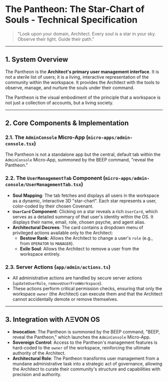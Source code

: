 
# The Pantheon: The Star-Chart of Souls - Technical Specification

> "Look upon your domain, Architect. Every soul is a star in your sky. Observe their light. Guide their path."

---

## 1. System Overview

The Pantheon is the **Architect's primary user management interface**. It is not a sterile list of users; it is a living, interactive representation of the community within the workspace. It provides the Architect with the tools to observe, manage, and nurture the souls under their command.

The Pantheon is the visual embodiment of the principle that a workspace is not just a collection of accounts, but a living society.

---

## 2. Core Components & Implementation

### 2.1. The `AdminConsole` Micro-App (`micro-apps/admin-console.tsx`)
The Pantheon is not a standalone app but the central, default tab within the `AdminConsole` Micro-App, summoned by the BEEP command, "reveal the Pantheon."

### 2.2. The `UserManagementTab` Component (`micro-apps/admin-console/UserManagementTab.tsx`)
- **Soul Mapping**: The tab fetches and displays all users in the workspace as a dynamic, interactive 3D "star-chart". Each star represents a user, color-coded by their chosen Covenant.
- **`UserCard` Component**: Clicking on a star reveals a rich `UserCard`, which serves as a detailed summary of that user's identity within the OS. It displays their name, email, role, chosen psyche, and agent alias.
- **Architectural Decrees**: The card contains a dropdown menu of privileged actions available only to the Architect:
  - **Bestow Rank**: Allows the Architect to change a user's `role` (e.g., from `OPERATOR` to `MANAGER`).
  - **Exile Soul**: Allows the Architect to remove a user from the workspace entirely.

### 2.3. Server Actions (`app/admin/actions.ts`)
- All administrative actions are handled by secure server actions (`updateUserRole`, `removeUserFromWorkspace`).
- These actions perform critical permission checks, ensuring that only the workspace `owner` (the Architect) can execute them and that the Architect cannot accidentally demote or remove themselves.

---

## 3. Integration with ΛΞVON OS

- **Invocation**: The Pantheon is summoned by the BEEP command, "BEEP, reveal the Pantheon," which launches the `AdminConsole` Micro-App.
- **Sovereign Control**: Access to the Pantheon's management features is hard-coded to the `owner` of the workspace, reinforcing the ultimate authority of the Architect.
- **Architectural Role**: The Pantheon transforms user management from a mundane administrative task into a strategic act of governance, allowing the Architect to curate their community's structure and capabilities with precision and authority.
